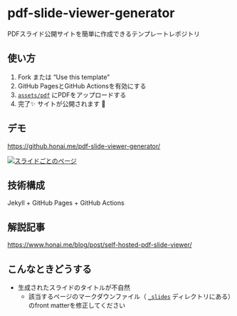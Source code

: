 # pdf-slide-viewer-generator
PDFスライド公開サイトを簡単に作成できるテンプレートレポジトリ

## 使い方
1. Fork または “Use this template”
2. GitHub PagesとGitHub Actionsを有効にする
3. [`assets/pdf`](assets/pdf/) にPDFをアップロードする
4. 完了✨ サイトが公開されます 🚀

## デモ
https://github.honai.me/pdf-slide-viewer-generator/

<!-- ![スライド一覧](https://user-images.githubusercontent.com/29170100/173290106-a83cf5fb-e114-47fc-a530-217310896de7.png) -->

[![スライドごとのページ](https://user-images.githubusercontent.com/29170100/173289977-18a7e661-e024-412a-ae12-f92918eb1022.png)]([https://github.honai.me/pdf-slide-viewer-generator/](https://github.honai.me/pdf-slide-viewer-generator/example/))

## 技術構成
Jekyll + GitHub Pages + GitHub Actions

## 解説記事
https://www.honai.me/blog/post/self-hosted-pdf-slide-viewer/

## こんなときどうする

- 生成されたスライドのタイトルが不自然
  - 該当するページのマークダウンファイル（ [`_slides`](_slides/) ディレクトリにある）のfront matterを修正してください
